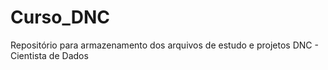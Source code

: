 # Curso_DNC
Repositório para armazenamento dos arquivos de estudo e projetos DNC - Cientista de Dados
